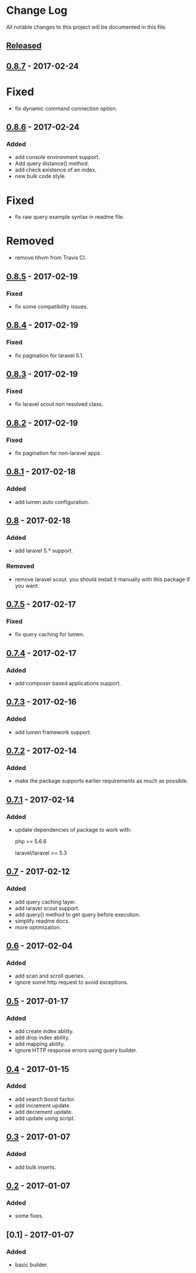 # Change Log
All notable changes to this project will be documented in this file.

## [Released]

## [0.8.7] - 2017-02-24

# Fixed
- fix dynamic command connection option.

## [0.8.6] - 2017-02-24

### Added
- add console environment support.
- Add query distance() method.
- add check existence of an index.
- new bulk code style.

# Fixed
- fix raw query example syntax in readme file.

# Removed
- remove hhvm from Travis CI.

## [0.8.5] - 2017-02-19

### Fixed
- fix some compatibility issues.

## [0.8.4] - 2017-02-19

### Fixed
- fix pagination for laravel 5.1.

## [0.8.3] - 2017-02-19

### Fixed
- fix laravel scout non resolved class.

## [0.8.2] - 2017-02-19

### Fixed
- fix pagination for non-laravel apps.

## [0.8.1] - 2017-02-18

### Added
- add lumen auto configuration.

## [0.8] - 2017-02-18

### Added
- add laravel 5.* support.

### Removed
- remove laravel scout. you should install it manually with this package if you want.

## [0.7.5] - 2017-02-17

### Fixed
- fix query caching for lumen.

## [0.7.4] - 2017-02-17

### Added
- add composer based applications support.

## [0.7.3] - 2017-02-16

### Added
- add lumen framework support.

## [0.7.2] - 2017-02-14

### Added
- make the package supports earlier requirements as much as possible.

## [0.7.1] - 2017-02-14

### Added
- update dependencies of package to work with:
  
  php >= 5.6.6
  
  laravel/laravel >= 5.3
  
## [0.7] - 2017-02-12

### Added
- add query caching layer.
- add laravel scout support.
- add query() method to get query before execution.
- simplify readme docs.
- more optimization.

## [0.6] - 2017-02-04

### Added
- add scan and scroll queries.
- ignore some http request to avoid exceptions.

## [0.5] - 2017-01-17

### Added
- add create index ability.
- add drop index ability.
- add mapping ability.
- ignore HTTP response errors using query builder.

## [0.4] - 2017-01-15

### Added
- add search boost factor.
- add increment update.
- add decrement update.
- add update using script.

## [0.3] - 2017-01-07

### Added
- add bulk inserts.

## [0.2] - 2017-01-07

### Added
- some fixes.

## [0.1] - 2017-01-07

### Added
- basic builder.


[Released]: https://github.com/basemkhirat/elasticsearch/compare/0.8.7...HEAD
[0.8.7]: https://github.com/basemkhirat/elasticsearch/compare/0.8.6...0.8.7
[0.8.6]: https://github.com/basemkhirat/elasticsearch/compare/0.8.5...0.8.6
[0.8.5]: https://github.com/basemkhirat/elasticsearch/compare/0.8.4...0.8.5
[0.8.4]: https://github.com/basemkhirat/elasticsearch/compare/0.8.3...0.8.4
[0.8.3]: https://github.com/basemkhirat/elasticsearch/compare/0.8.2...0.8.3
[0.8.2]: https://github.com/basemkhirat/elasticsearch/compare/0.8.1...0.8.2
[0.8.1]: https://github.com/basemkhirat/elasticsearch/compare/0.8...0.8.1
[0.8]: https://github.com/basemkhirat/elasticsearch/compare/0.7.5...0.8
[0.7.5]: https://github.com/basemkhirat/elasticsearch/compare/0.7.4...0.7.5
[0.7.4]: https://github.com/basemkhirat/elasticsearch/compare/0.7.3...0.7.4
[0.7.3]: https://github.com/basemkhirat/elasticsearch/compare/0.7.2...0.7.3
[0.7.2]: https://github.com/basemkhirat/elasticsearch/compare/0.7.1...0.7.2
[0.7.1]: https://github.com/basemkhirat/elasticsearch/compare/0.7...0.7.1
[0.7]: https://github.com/basemkhirat/elasticsearch/compare/0.6...0.7
[0.6]: https://github.com/basemkhirat/elasticsearch/compare/0.5...0.6
[0.5]: https://github.com/basemkhirat/elasticsearch/compare/0.4...0.5
[0.4]: https://github.com/basemkhirat/elasticsearch/compare/0.3...0.4
[0.3]: https://github.com/basemkhirat/elasticsearch/compare/0.2...0.3
[0.2]: https://github.com/basemkhirat/elasticsearch/compare/0.1...0.2
